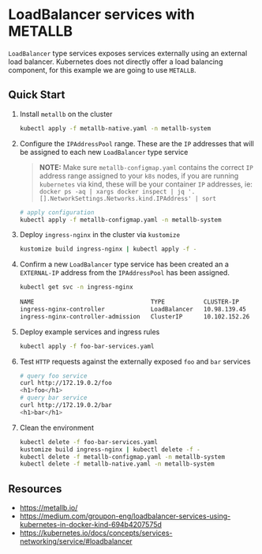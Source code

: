 # LoadBalancer services with METALLB

`LoadBalancer` type services exposes services externally using an external load balancer. Kubernetes does not directly offer a load balancing component, for this example we are going to use `METALLB`.

## Quick Start

1. Install `metallb` on the cluster

    ```bash
    kubectl apply -f metallb-native.yaml -n metallb-system
    ```

2. Configure the `IPAddressPool` range. These are the `IP` addresses that will be assigned to each new `LoadBalancer` type service

   > **NOTE:** Make sure `metallb-configmap.yaml` contains the correct `IP` address range assigned to your `k8s` nodes, if you are running `kubernetes` via kind, these will be your container `IP` addresses, ie: `docker ps -aq | xargs docker inspect | jq '.[].NetworkSettings.Networks.kind.IPAddress' | sort`

   ```bash
   # apply configuration
   kubectl apply -f metallb-configmap.yaml -n metallb-system
   ```

3. Deploy `ingress-nginx` in the cluster via `kustomize`

   ```bash
   kustomize build ingress-nginx | kubectl apply -f -
   ```

4. Confirm a new `LoadBalancer` type service has been created an a `EXTERNAL-IP` address from the `IPAddressPool` has been assigned.

    ```bash
    kubectl get svc -n ingress-nginx
        
    NAME                                 TYPE           CLUSTER-IP      EXTERNAL-IP   PORT(S)                                      AGE
    ingress-nginx-controller             LoadBalancer   10.98.139.45    172.19.0.2    80:30446/TCP,443:32721/TCP,10254:31726/TCP   17m
    ingress-nginx-controller-admission   ClusterIP      10.102.152.26   <none>        443/TCP                                      17m
    ```

5. Deploy example services and ingress rules

    ```bash
    kubectl apply -f foo-bar-services.yaml
    ```

6. Test `HTTP` requests against the externally exposed `foo` and `bar` services

    ```bash
    # query foo service
    curl http://172.19.0.2/foo
    <h1>foo</h1>
    # query bar service
    curl http://172.19.0.2/bar
    <h1>bar</h1>
    ```

7. Clean the environment

    ```bash
    kubectl delete -f foo-bar-services.yaml
    kustomize build ingress-nginx | kubectl delete -f -
    kubectl delete -f metallb-configmap.yaml -n metallb-system
    kubectl delete -f metallb-native.yaml -n metallb-system
    ```

## Resources

- <https://metallb.io/>
- <https://medium.com/groupon-eng/loadbalancer-services-using-kubernetes-in-docker-kind-694b4207575d>
- <https://kubernetes.io/docs/concepts/services-networking/service/#loadbalancer>
